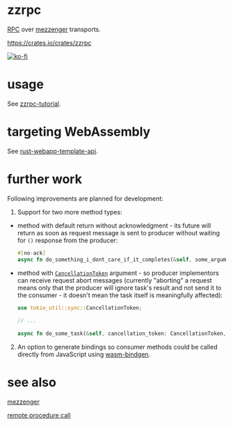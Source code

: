 # zzrpc

[RPC](https://en.wikipedia.org/wiki/Remote_procedure_call) over [mezzenger](https://github.com/zduny/mezzenger) transports.

https://crates.io/crates/zzrpc

[![ko-fi](https://ko-fi.com/img/githubbutton_sm.svg)](https://ko-fi.com/O5O31JYZ4)

# usage

See [zzrpc-tutorial](https://github.com/zduny/zzrpc-tutorial).

# targeting WebAssembly

See [rust-webapp-template-api](https://github.com/zduny/rust-webapp-template-api).

# further work

Following improvements are planned for development:

1. Support for two more method types:

  - method with default return without acknowledgment - its future will return as soon as request message is sent to producer without waiting for `()` response from the producer:
    ```rust
    #[no-ack]
    async fn do_something_i_dont_care_if_it_completes(&self, some_argument: i32);
    ```
 
  - method with [`CancellationToken`](https://docs.rs/tokio-util/latest/tokio_util/sync/struct.CancellationToken.html) argument - so producer implementors can receive request abort messages (currently "aborting" a request means only that the producer will ignore task's result and not send it to the consumer - it doesn't mean the task itself is meaningfully affected):
    ```rust
    use tokio_util::sync::CancellationToken;
  
    // ...
  
    async fn do_some_task(&self, cancellation_token: CancellationToken, some_argument: i32) -> u64;
    ```

2. An option to generate bindings so consumer methods could be called directly from JavaScript using [wasm-bindgen](https://github.com/rustwasm/wasm-bindgen).

# see also

[mezzenger](https://github.com/zduny/mezzenger)

[remote procedure call](https://en.wikipedia.org/wiki/Remote_procedure_call)
